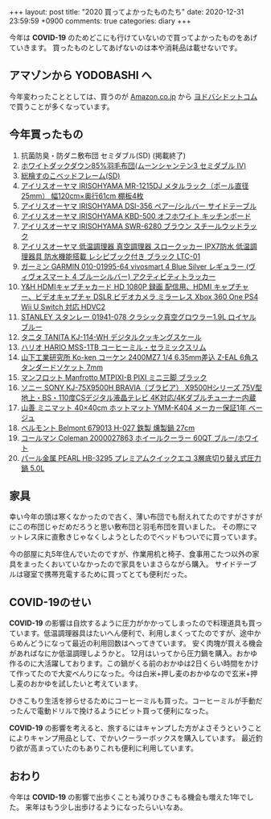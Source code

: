 +++
layout: post
title: "2020 買ってよかったものたち"
date: 2020-12-31 23:59:59 +0900
comments: true
categories: diary
+++

今年は **COVID-19** のためどこにも行けていないので買ってよかったものをあげていきます。
買ったものとしてあげないのは本や消耗品は載せないです。

## アマゾンから YODOBASHI へ

今年変わったこととしては、買うのが [Amazon.co.jp](https://www.amazon.co.jp) から [ヨドバシドットコム](https://www.yodobashi.com) で買うことが多くなっています。

## 今年買ったもの

1. 抗菌防臭・防ダニ敷布団 セミダブル(SD) (掲載終了)
1. [ホワイトダックダウン85%羽毛布団(ムーンシャンテン3 セミダブル IV)](https://www.nitori-net.jp/ec/product/5652818/)
1. [総檜すのこベッドフレーム(SD)](https://www.nitori-net.jp/ec/product/5650120/)
1. [アイリスオーヤマ IRISOHYAMA MR-1215DJ メタルラック（ポール直径25mm） 幅120cm×奥行61cm 棚板4枚](https://www.yodobashi.com/product-detail/100000001001416854/)
1. [アイリスオーヤマ IRISOHYAMA DSI-356 ペアー/シルバー サイドテーブル](https://www.yodobashi.com/product-detail/100000001004140773/)
1. [アイリスオーヤマ IRISOHYAMA KBD-500 オフホワイト キッチンボード](https://www.yodobashi.com/product-detail/100000001004140747/)
1. [アイリスオーヤマ IRISOHYAMA SWR-6280 ブラウン スチールウッドラック](https://www.yodobashi.com/product-detail/100000001004139973/)
1. [アイリスオーヤマ 低温調理器 真空調理器 スロークッカー IPX7防水 低温調理器具 防水機能搭載 レシピブック付き ブラック LTC-01](https://www.amazon.co.jp/gp/product/B07Z5482Y6)
1. [ガーミン GARMIN 010-01995-64 vivosmart 4 Blue Silver レギュラー (ヴィヴォスマート 4 ブルーシルバー) アクティビティトラッカー](https://www.yodobashi.com/product-detail/100000001004098394/)
1. [Y&H HDMIキャプチャカード HD 1080P 録画 配信用、HDMI キャプチャー、ビデオキャプチャ DSLR ビデオカメラ ミラーレス Xbox 360 One PS4 Wii U Switch 対応 HDVC2](https://www.amazon.co.jp/gp/product/B088T5M7GX)
1. [STANLEY スタンレー 01941-078 クラシック真空グロウラー1.9L ロイヤルブルー](https://www.yodobashi.com/product-detail/100000001004239528/)
1. [タニタ TANITA KJ-114-WH デジタルクッキングスケール](https://www.yodobashi.com/product-detail/100000001003817244/)
1. [ハリオ HARIO MSS-1TB コーヒーミル・セラミックスリム](https://www.yodobashi.com/product-detail/100000001002989474/)
1. [山下工業研究所 Ko-ken コーケン 2400MZ7 1/4 6.35mm差込 Z-EAL 6角スタンダードソケット 7mm](https://www.yodobashi.com/product-detail/100000001002595751/)
1. [マンフロット Manfrotto MTPIXI-B PIXI ミニ三脚 ブラック](https://www.yodobashi.com/product-detail/100000001001770635/)
1. [ソニー SONY KJ-75X9500H BRAVIA（ブラビア） X9500Hシリーズ 75V型 地上・BS・110度CSデジタル液晶テレビ 4K対応/4Kダブルチューナー内蔵](https://www.yodobashi.com/product-detail/100000001005568352/)
1. [山善 ミニマット 40×40cm ホットマット YMM-K404 メーカー保証1年 ベージュ](https://www.amazon.co.jp/gp/product/B0145YLQ2C)
1. [ベルモント Belmont 679013 H-027 鉄製 燻製鍋 27cm](https://www.yodobashi.com/product-detail/100000001002232784/)
1. [コールマン Coleman 2000027863 ホイールクーラー 60QT ブルー/ホワイト](https://www.yodobashi.com/product-detail/100000001002990844/)
1. [パール金属 PEARL HB-3295 プレミアムクイックエコ 3層底切り替え式圧力鍋 5.0L](https://www.yodobashi.com/product-detail/100000001003589327/)


## 家具

幸い今年の頭は寒くなかったので古く、薄い布団でも耐えれてたのですがさすがにこの布団じゃだめだろうと思い敷布団と羽毛布団を買いました。
その際にマットレス床に直敷きじゃなくしようとしたのでベッドもついでに買っています。

今の部屋に丸5年住んでいたのですが、作業用机と椅子、食事用こたつ以外の家具をまったくおいていなかったので家具をいまさらながら購入。
サイドテーブルは寝室で携帯充電するために買ってとても便利だった。

## COVID-19のせい

**COVID-19** の影響は自炊するように圧力がかかってしまったので料理道具も買っています。低温調理器具はたいへん便利で、利用しまくってたのですが、途中からめんどうになって最近の利用回数はへってきています。
安く肉塊が買える機会があればなにか低温調理しようかと。
12月はいってから圧力鍋を購入。おかゆ作るのに大活躍しております。この鍋がくる前のおかゆは2日くらい時間をかけて作ってたので大変べんりになった。今は白米+押し麦のおかゆなので玄米+押し麦のおかゆを試したいと考えています。

ひきこもり生活を捗らせるためにコーヒーミルも買った。コーヒーミルが手動だったんで電動ドリルで挽けるようにビット買って便利になった。

**COVID-19** の影響を考えると、旅するにはキャンプした方がよさそうということによりキャンプ用品として、でかいクーラーボックスを購入しています。
最近釣り欲が高まっていたのもありこれも便利に利用しています。

## おわり

今年は **COVID-19** の影響で出歩くことも減りひきこもる機会も増えた1年でした。
来年はもう少し出歩けるようになったらいいなあ。
